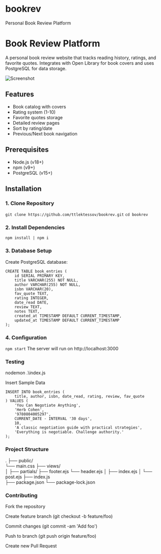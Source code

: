 # bookrev
Personal Book Review Platform

# Book Review Platform

A personal book review website that tracks reading history, ratings, and favorite quotes. Integrates with Open Library for book covers and uses PostgreSQL for data storage.

![Screenshot](https://via.placeholder.com/800x400.png?text=Book+Review+Screenshot)

## Features
- Book catalog with covers
- Rating system (1-10)
- Favorite quotes storage
- Detailed review pages
- Sort by rating/date
- Previous/Next book navigation

## Prerequisites
- Node.js (v18+)
- npm (v9+)
- PostgreSQL (v15+)

## Installation

### 1. Clone Repository
`git clone https://github.com/ttlektessov/bookrev.git`
`cd bookrev`
### 2. Install Dependencies
`npm install | npm i`
### 3. Database Setup
Create PostgreSQL database:
```
CREATE TABLE book_entries (
    id SERIAL PRIMARY KEY,
    title VARCHAR(255) NOT NULL,
    author VARCHAR(255) NOT NULL,
    isbn VARCHAR(20),
    fav_quote TEXT,
    rating INTEGER,
    date_read DATE,
    review TEXT,
    notes TEXT,
    created_at TIMESTAMP DEFAULT CURRENT_TIMESTAMP,
    updated_at TIMESTAMP DEFAULT CURRENT_TIMESTAMP
);
```
### 4. Configuration
`npm start`
The server will run on http://localhost:3000

### Testing
nodemon .\index.js

Insert Sample Data
```
INSERT INTO book_entries (
    title, author, isbn, date_read, rating, review, fav_quote
) VALUES (
    'You Can Negotiate Anything',
    'Herb Cohen',
    '9780804005297',
    CURRENT_DATE - INTERVAL '30 days',
    10,
    'A classic negotiation guide with practical strategies',
    'Everything is negotiable. Challenge authority.'
);
```

### Project Structure
.
├── public/          
    └── main.css
├── views/           
│   ├── partials/
        ├── footer.ejs
        └── header.ejs
│   ├── index.ejs
│   └── post.ejs
├── index.js         
├── package.json
└── package-lock.json    


### Contributing
Fork the repository

Create feature branch (git checkout -b feature/foo)

Commit changes (git commit -am 'Add foo')

Push to branch (git push origin feature/foo)

Create new Pull Request